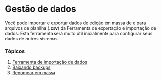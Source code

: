 # Gestão de dados


Você pode importar e exportar dados de edição em massa de e para arquivos de planilha (**.csv**) da Ferramenta de exportação e importação de dados. Esta ferramenta será muito útil inicialmente para configurar seus dados de outros sistemas.


### Tópicos


1. [Ferramenta de importação de dados](/docs/v13/user/manual/en/setting-up/data/data-import)
2. [Baixando backups](/docs/v13/user/manual/en/setting-up/data/download-backup)
3. [Renomear em massa](/docs/v13/user/manual/en/using-erpnext/articles/bulk-rename)